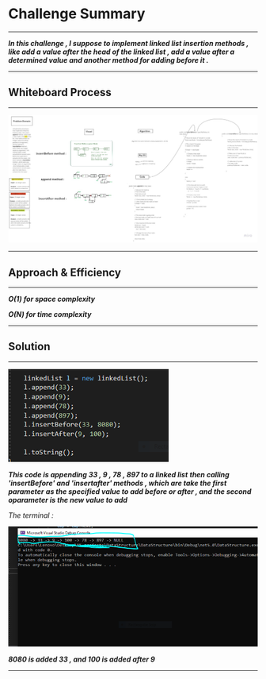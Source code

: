 # Challenge Summary

---

***In this challenge , I suppose to implement linked list insertion methods , like add a value after the head of the linked list , add a value after a determined value and another method for adding before it .***

---

## Whiteboard Process

---

![IMG](../assets/WBCC06.jpg)

---

## Approach & Efficiency

---

***O(1) for space complexity***

***O(N) for time complexity***

---


## Solution

---

![Img](../assets/Sol.PNG)

***This code is appending 33 , 9 , 78 , 897 to a linked list***
***then calling 'insertBefore' and 'insertafter' methods , which are take the first parameter***
***as the specified value to add before or after , and the second oparameter is the new value to add***

*The terminal :*

![Img](../assets/terminal.PNG)

***8080 is added 33 , and 100 is added after 9***

---
